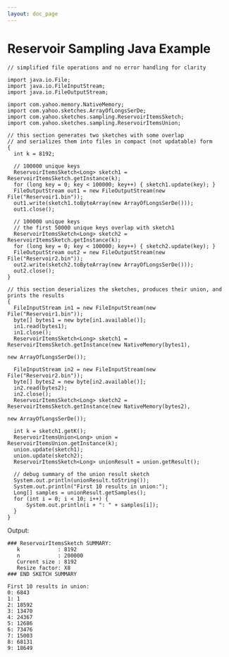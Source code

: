 ```yaml
---
layout: doc_page
---
```


# Reservoir Sampling Java Example

    // simplified file operations and no error handling for clarity

    import java.io.File;
    import java.io.FileInputStream;
    import java.io.FileOutputStream;

    import com.yahoo.memory.NativeMemory;
    import com.yahoo.sketches.ArrayOfLongsSerDe;
    import com.yahoo.sketches.sampling.ReservoirItemsSketch;
    import com.yahoo.sketches.sampling.ReservoirItemsUnion;

    // this section generates two sketches with some overlap
    // and serializes them into files in compact (not updatable) form
    {
      int k = 8192;

      // 100000 unique keys
      ReservoirItemsSketch<Long> sketch1 = ReservoirItemsSketch.getInstance(k);
      for (long key = 0; key < 100000; key++) { sketch1.update(key); }
      FileOutputStream out1 = new FileOutputStream(new File("Reservoir1.bin"));
      out1.write(sketch1.toByteArray(new ArrayOfLongsSerDe()));
      out1.close();

      // 100000 unique keys
      // the first 50000 unique keys overlap with sketch1
      ReservoirItemsSketch<Long> sketch2 = ReservoirItemsSketch.getInstance(k);
      for (long key = 0; key < 100000; key++) { sketch2.update(key); }
      FileOutputStream out2 = new FileOutputStream(new File("Reservoir2.bin"));
      out2.write(sketch2.toByteArray(new ArrayOfLongsSerDe()));
      out2.close();
    }

    // this section deserializes the sketches, produces their union, and prints the results
    {
      FileInputStream in1 = new FileInputStream(new File("Reservoir1.bin"));
      byte[] bytes1 = new byte[in1.available()];
      in1.read(bytes1);
      in1.close();
      ReservoirItemsSketch<Long> sketch1 = ReservoirItemsSketch.getInstance(new NativeMemory(bytes1), 
                                                                            new ArrayOfLongsSerDe());

      FileInputStream in2 = new FileInputStream(new File("Reservoir2.bin"));
      byte[] bytes2 = new byte[in2.available()];
      in2.read(bytes2);
      in2.close();
      ReservoirItemsSketch<Long> sketch2 = ReservoirItemsSketch.getInstance(new NativeMemory(bytes2),
                                                                            new ArrayOfLongsSerDe());

      int k = sketch1.getK();
      ReservoirItemsUnion<Long> union = ReservoirItemsUnion.getInstance(k);
      union.update(sketch1);
      union.update(sketch2);
      ReservoirItemsSketch<Long> unionResult = union.getResult();

      // debug summary of the union result sketch
      System.out.println(unionResult.toString());
      System.out.println("First 10 results in union:");
      Long[] samples = unionResult.getSamples();
      for (int i = 0; i < 10; i++) {
          System.out.println(i + ": " + samples[i]);
      }
    }

Output:

    ### ReservoirItemsSketch SUMMARY:
       k            : 8192
       n            : 200000
       Current size : 8192
       Resize factor: X8
    ### END SKETCH SUMMARY
    
    First 10 results in union:
    0: 6843
    1: 1
    2: 18592
    3: 13470
    4: 24367
    5: 12686
    6: 73476
    7: 15003
    8: 68131
    9: 18649
    
